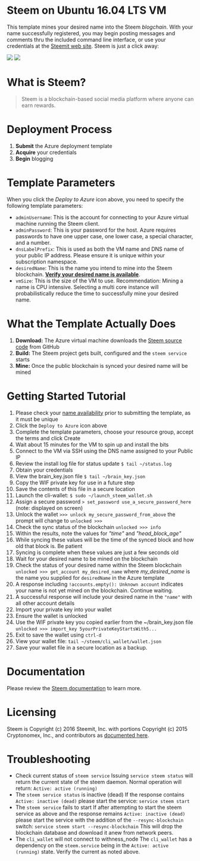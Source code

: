 # Steem on Ubuntu 16.04 LTS VM

This template mines your desired name into the Steem _blogchain_. With your name successfully registered, you may begin posting messages and comments thru the included command line interface, or use your credentials at the [Steemit web site](https://steemit.com). Steem is just a click away:

<a href="https://portal.azure.com/#create/Microsoft.Template/uri/https%3A%2F%2Fraw.githubusercontent.com%2FryanRfox%2Fazure-quickstart-templates%2Fissue2%2Fsteemit-ubuntu-vm%2Fazuredeploy.json" target="_blank"><img src="http://azuredeploy.net/deploybutton.png"/></a>
<a href="http://armviz.io/#/?load=https%3A%2F%2Fraw.githubusercontent.com%2FryanRfox%2Fazure-quickstart-templates%2Fissue2%2Fsteemit-ubuntu-vm%2Fazuredeploy.json" target="_blank"><img src="http://armviz.io/visualizebutton.png"/></a>

# What is Steem?

> Steem is a blockchain-based social media platform where anyone can earn rewards. 

# Deployment Process

1. **Submit** the Azure deployment template
1. **Acquire** your credentials
1. **Begin** blogging

# Template Parameters

When you click the *Deploy to Azure* icon above, you need to specify the following template parameters:

* `adminUsername`: This is the account for connecting to your Azure virtual machine running the Steem client.
* `adminPassword`: This is your password for the host.  Azure requires passwords to have one upper case, one lower case, a special character, and a number.
* `dnsLabelPrefix`: This is used as both the VM name and DNS name of your public IP address.  Please ensure it is unique within your subscription namespace.
* `desiredName`: This is the name you intend to mine into the Steem blockchain. [**Verify your desired name is available**](https://steemd.com/api/account/exists?name=myname).
* `vmSize`: This is the size of the VM to use. Recommendation: Mining a name is CPU intensive. Selecting a multi core instance will probabilistically reduce the time to successfully mine your desired name.

# What the Template Actually Does

1. **Download:** The Azure virtual machine downloads the [Steem source code](https://github.com/steemit/steem) from GitHub
1. **Build:** The Steem project gets built, configured and the `steem service` starts
1. **Mine:** Once the public blockchain is synced your desired name will be mined

# Getting Started Tutorial

1. Please check your [name availability](https://steemd.com/api/account/exists?name=myname) prior to submitting the template, as it must be unique
1. Click the `Deploy to Azure` icon above
1. Complete the template parameters, choose your resource group, accept the terms and click Create
1. Wait about 15 minutes for the VM to spin up and install the bits
1. Connect to the VM via SSH using the DNS name assigned to your Public IP
1. Review the install log file for status update `$ tail ~/status.log`
1. Obtain your credentials
  1. View the brain_key.json file `$ tail ~/brain_key.json`
  2. Copy the WIF private key for use in a future step
  3. Save the contents of this file in a secure location
1. Launch the cli-wallet: `$ sudo ~/launch_steem_wallet.sh`
1. Assign a secure password `> set_password use_a_secure_password_here` (note: displayed on screen)
1. Unlock the wallet `>>> unlock my_secure_password_from_above` the prompt will change to `unlocked >>>`
1. Check the sync status of the blockchain `unlocked >>> info` 
  1. Within the results, note the values for _"time"_ and _"head_block_age"_
  1. While syncing these values will be the time of the synced block and how old that block is. Be patient
  1. Syncing is complete when these values are just a few seconds old
1. Wait for your desired name to be mined on the blockchain
1. Check the status of your desired name within the Steem blockchain `unlocked >>> get_account my_desired_name` where _my_desired_name_ is the name you supplied for `desiredName` in the Azure template
  1. A response including `!accounts.empty(): Unknown account` indicates your name is not yet mined on the blockchain. Continue waiting.
  1. A successful response will include your desired name in the `"name"` with all other account details
1. Import your private key into your wallet
  1. Ensure the wallet is unlocked
  1. Use the WIF private key you copied earlier from the ~/brain_key.json file `unlocked >>> import_key 5yourPrivateKeyStartsWith5...`
1. Exit to save the wallet using `ctrl-d` 
1. View your wallet file: `tail ~/steem/cli_wallet/wallet.json`
2. Save your wallet file in a secure location as a backup.

# Documentation

Please review the [Steem documentation](https://steem.io) to learn more. 

# Licensing

Steem is Copyright (c) 2016 Steemit, Inc. with portions Copyright (c) 2015 Cryptonomex, Inc., and contributors as [documented here](https://github.com/Steemit/Steem/master/LICENSE.md). 

# Troubleshooting

* Check current status of `steem service` 
Issuing `service steem status` will return the current state of the steem daemon. Normal operation will return:
`Active: active (running)`
* The `steem service status` is inactive (dead)
If the response contains `Active: inactive (dead)` please start the service:
`service steem start`
* The `steem service` fails to start
If after attempting to start the steem service as above and the response remains `Active: inactive (dead)` please start the service with the addition of the `--resync-blockchain` switch:
`service steem start --resync-blockchain` 
This will drop the blockchain database and download it anew from network peers.
* The `cli_wallet` will not connect to withness_node
The `cli_wallet` has a dependency on the `steem.service` being in the `Active: active (running)` state. Verify the current as noted above. 
